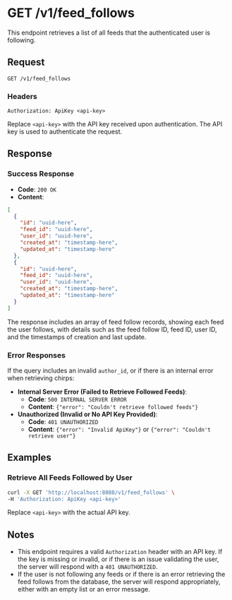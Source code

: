 
# GET /v1/feed_follows

This endpoint retrieves a list of all feeds that the authenticated user is following.

## Request

`GET /v1/feed_follows`

### Headers

```plaintext
Authorization: ApiKey <api-key>
```

Replace `<api-key>` with the API key received upon authentication. The API key is used to authenticate the request.

## Response

### Success Response

- **Code**: `200 OK`
- **Content**:

```json
[
  {
    "id": "uuid-here",
    "feed_id": "uuid-here",
    "user_id": "uuid-here",
    "created_at": "timestamp-here",
    "updated_at": "timestamp-here"
  },
  {
    "id": "uuid-here",
    "feed_id": "uuid-here",
    "user_id": "uuid-here",
    "created_at": "timestamp-here",
    "updated_at": "timestamp-here"
  }
]
```
The response includes an array of feed follow records, showing each feed the user follows, with details such as the feed follow ID, feed ID, user ID, and the timestamps of creation and last update.

### Error Responses
If the query includes an invalid `author_id`, or if there is an internal error when retrieving chirps:

- **Internal Server Error (Failed to Retrieve Followed Feeds)**:
    - **Code**: `500 INTERNAL SERVER ERROR`
    - **Content**: `{"error": "Couldn't retrieve followed feeds"}`
- **Unauthorized (Invalid or No API Key Provided)**:
    - **Code**: `401 UNAUTHORIZED`
    - **Content**: `{"error": "Invalid ApiKey"}` or `{"error": "Couldn't retrieve user"}`

## Examples
### Retrieve All Feeds Followed by User

```bash
curl -X GET 'http://localhost:8080/v1/feed_follows' \
-H 'Authorization: ApiKey <api-key>'
```
Replace `<api-key>` with the actual API key.

## Notes

- This endpoint requires a valid `Authorization` header with an API key. If the key is missing or invalid, or if there is an issue validating the user, the server will respond with a `401 UNAUTHORIZED`.
- If the user is not following any feeds or if there is an error retrieving the feed follows from the database, the server will respond appropriately, either with an empty list or an error message.